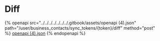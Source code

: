 # Diff

{% openapi src="../../../../../../../.gitbook/assets/openapi (4).json" path="/user/business_contacts/sync_tokens/{token}/diff" method="post" %}
[openapi (4).json](<../../../../../../../.gitbook/assets/openapi (4).json>)
{% endopenapi %}
